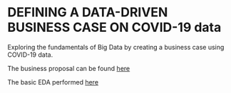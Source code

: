 # DEFINING A DATA-DRIVEN BUSINESS CASE ON COVID-19 data

Exploring the fundamentals of Big Data by creating a business case using COVID-19 data.

The business proposal can be found [here]()

The basic EDA performed [here](https://github.com/nastazya/Data-Driven-Business-Case-on-COVID-19/blob/master/EDA.ipynb)
